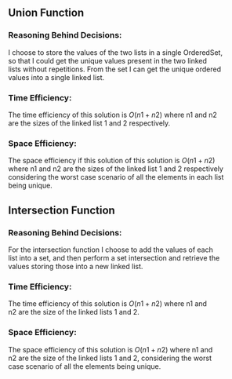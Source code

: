 
## Union Function

### Reasoning Behind Decisions:
I choose to store the values of the two lists in a single OrderedSet,  
so that I could get the unique values present in the two linked  
lists without repetitions. From the set I can get the unique ordered  
values into a single linked list.

### Time Efficiency:
The time efficiency of this solution is $O(n1 + n2)$ where n1 and n2  
are the sizes of the linked list 1 and 2 respectively.

### Space Efficiency:
The space efficiency if this solution of this solution is $O(n1 + n2)$  
where n1 and n2  are the sizes of the linked list 1 and 2 respectively    
considering the worst case scenario of all the elements in each list  
being unique.

## Intersection Function

### Reasoning Behind Decisions:
For the intersection function I choose to add the values of each  
list into a set, and then perform a set intersection and retrieve the  
values storing those into a new linked list.

### Time Efficiency:
The time efficiency of this solution is $O(n1 + n2)$ where n1 and  
n2 are the size of the linked lists 1 and 2.

### Space Efficiency:
The space efficiency of this solution is $O(n1 + n2)$ where n1 and  
n2 are the size of the linked lists 1 and 2, considering the worst  
case scenario of all the elements being unique.
